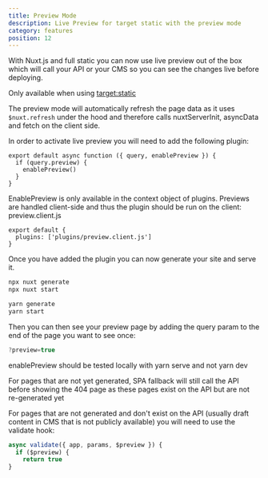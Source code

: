 ```yaml
---
title: Preview Mode
description: Live Preview for target static with the preview mode
category: features
position: 12
---
```


With Nuxt.js and full static you can now use live preview out of the box which
will call your API or your CMS so you can see the changes live before deploying.

<base-alert> Only available when using
[target:static](/guides/features/deployment-targets#static-hosting)
</base-alert>

The preview mode will automatically refresh the page data as it uses
`$nuxt.refresh` under the hood and therefore calls nuxtServerInit, asyncData and
fetch on the client side.

In order to activate live preview you will need to add the following plugin:

```js{}[plugins/preview.client.js]
export default async function ({ query, enablePreview }) {
  if (query.preview) {
    enablePreview()
  }
}
```

<base-alert>
EnablePreview is only available in the context object of plugins. Previews are handled client-side and
thus the plugin should be run on the client: preview.client.js
</base-alert>

```js{}[nuxt.config.js]
export default {
  plugins: ['plugins/preview.client.js']
}
```

Once you have added the plugin you can now generate your site and serve it.

<code-group>
<code-block label="npx" active>

```bash
npx nuxt generate
npx nuxt start
```

  </code-block>
  <code-block label="Yarn" >

```bash
yarn generate
yarn start
```

  </code-block>
</code-group>

Then you can then see your preview page by adding the query param to the end of
the page you want to see once:

```js
?preview=true
```

<base-alert>
enablePreview should be tested locally with yarn serve and not yarn
dev
</base-alert>

For pages that are not yet generated, SPA fallback will still call the API
before showing the 404 page as these pages exist on the API but are not
re-generated yet

For pages that are not generated and don't exist on the API (usually draft
content in CMS that is not publicly available) you will need to use the validate
hook:

```js
async validate({ app, params, $preview }) {
  if ($preview) {
    return true
}
```
